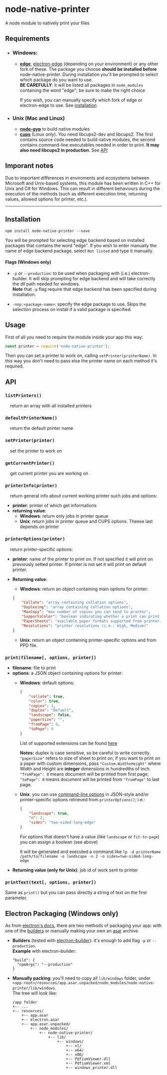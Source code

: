 # node-native-printer

A node module to natively print your files

## Requirements

* ### Windows:

   * **[edge](https://github.com/tjanczuk/edge)**, [electron-edge](https://github.com/kexplo/electron-edge) (depending on your environment) or any other fork of these. The package you choose **should be installed before** node-native-printer. During installation you'll be prompted to select which package do
      you want to use.<br>**BE CAREFULLY**: it will be listed all packages in `node_modules` containing the word "edge"; be sure to make the right choice
      
      If you wish, you can manually specify which fork of edge or electron-edge to use. See [installation](#installation)

* ### Unix (Mac and Linux)

   * **[node-gyp](https://github.com/nodejs/node-gyp)** to build native modules
   * **[cups](https://www.cups.org/)** (Linux only). You need libcups2-dev and libcups2. The first contains source code needed to build native modules, the second contains command-line executables needed in order to print. **It may also need libcups2 in production**. See [API](#api)

## Imporant notes

Due to important differences in enviroments and ecosystems between Microsoft and Unix-based systems, this module has been written in C++ for Unix and C# for Windows. This can result in different behaviours during the execution of the methods (such as different execution time, returning values, allowed options for printer, etc.).

***
## Installation
```
npm install node-native-printer --save
```

You will be prompted for selecting edge backend based on installed packages that contains the word "edge". If you wish to enter manually the name of edge backend package, select `Not listed` and type it manually.

#### Flags (Windows only)
   * `-p` or `--production`: to be used when packaging with (i.e.) electron-builder. It will skip prompting for edge backend and will take correctly the dll path needed for windows.<br>
      **Note** that `-p` flag require that edge backend has been specified during installation.

   * `-nnp:<package-name>`: specify the edge package to use. Skips the selection process on install if a valid package is specified.


## Usage
First of all you need to require the module inside your app this way:
```javascript
const printer = require('node-native-printer');
```

Then you can set a printer to work on, calling `setPrinter(printerName)`. In this way you don't need to pass else the printer name on each method it's required.

## API

### `listPrinters()`
&nbsp;&nbsp;&nbsp;&nbsp;return an array with all installed printers

### `defaultPrinterName()`
&nbsp;&nbsp;&nbsp;&nbsp;return the default printer name

### `setPrinter(printer)`
&nbsp;&nbsp;&nbsp;&nbsp;set the printer to work on


### `getCurrentPrinter()`
&nbsp;&nbsp;&nbsp;&nbsp;get current printer you are working on

### `printerInfo(printer)`

&nbsp;&nbsp;&nbsp;&nbsp;return general info about current working printer such jobs and options: 

* **printer**: printer of which get informations
* **returning value**:
   * **Windows**: return only jobs in printer queue
   * **Unix**: return jobs in printer queue and CUPS options. Theese last depends on printer

### `printerOptions(printer)`
&nbsp;&nbsp;&nbsp;&nbsp;return printer-specific options:
   * **printer**: name of the printer to print on. If not specified it will print on previously setted printer. If printer is not set it will print on default printer.
   * **Returning value**:
      * **Windows**: return an object containing main options for printer:

      ```json 
      {
          "Collate": "array containing collation options",
          "Duplexing": "array containing collation options",
          "MaxCopy": "max number of copies you can send to printer",
          "SupportsColor": "boolean indicating whether a print can print with colors",
          "PaperSheets": "available paper formats supported from printer. If custom is present it can be submitted custom width and height",
          "Resolutions": "printer resolutions (i.e.: High, Medium)"
      }
      ```

      * **Unix**: return an object containing printer-specific options and from PPD file.

### `print(filename[, options, printer])`
   * **filename**: file to print
   * **options**: a JSON object containing options for printer:
      * **Windows**: default options:
         ```json
         {
             "collate": true,
             "color": true,
             "copies": 1,
             "duplex": "Default",
             "landscape": false,
             "paperSize": "",
             "fromPage": 0,
             "toPage": 0
         }
         ```

         List of supported extensions can be found [here](https://github.com/MatteoMeil/node-native-printer/blob/master/supported-extensions.md)

         **Notes:** duplex is case sensitive, so be careful to write correctly. `"paperSize"` refers to size of sheet to print on; if you want to print on a paper with custom dimensions, pass `"Custom.WidthxHeight"` where Width and Height are **integer** dimensions in hundredths of inch. `"fromPage": 0` means document will be printed from first page; `"toPage": 0` means document will be printed from `"fromPage"` to last page.

      * **Unix**: you can use [command-line options](https://www.cups.org/doc/options.html) in JSON-style and/or printer-specific options retrieved from `printerOptions()`; i.e.:

         ```json      
         {
             "landscape": true,
             "n": 2,
             "sides": "two-sided-long-edge"
         }
         ```

         For options that doesn't have a value (like `landscape` or `fit-to-page`) you can assign a boolean (see above)

         It will be generated and executed a command like `lp -d printerName /path/to/filename -o landscape -n 2 -o sides=two-sided-long-edge`
   * **Returning value (only for Unix)**: job id of work sent to printer

### `printText(text[, options, printer])`

Same as `print()` but you can pass directly a string of text on the first parameter.

## Electron Packaging (Windows only)
As from [electron's docs](https://electronjs.org/docs), there are two methods of packaging your app: with one of the [builders](https://electronjs.org/docs/tutorial/application-distribution) or manually making your own an [asar](https://github.com/electron/asar) archive.

   * **Builders** (tested with [electron-builder](https://github.com/electron-userland/electron-builder)): it's enough to add flag `-p` or `--production`.<br>
      **Example** with electron-builder:
      ```
      "build": {
        "npmArgs": "--production"
      }
      ```
   * **Manually packing**: you'll need to copy all `lib/windows` folder, under `<app-root>/resources/app.asar.unpacked/node_modules/node-native-printer/lib/windows`.<br>
      The tree will look like:
      ```
      /app folder
      +-- ...
      +-- resources/
          +-- app.asar
          +-- electron.asar
          +-- app.asar.unpacked/
              +-- node_modules/
                  +-- node-native-printer/
                      +-- lib/
                          +-- windows/
                              +-- nl/
                              +-- x64/
                              +-- x86/
                              +-- PdfiumViewer.dll
                              +-- PdfiumViewer.xml
                              +-- windows_printer.dll
      ```

